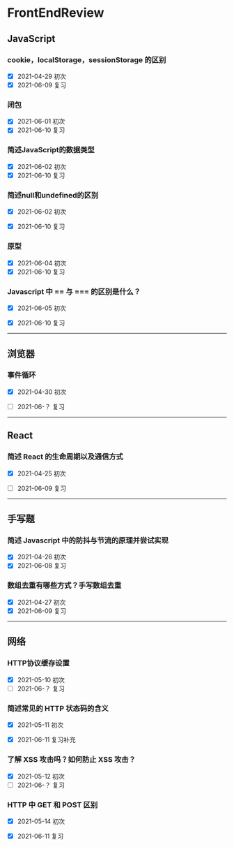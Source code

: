 # FrontEndReview

## JavaScript

### cookie，localStorage，sessionStorage 的区别

- [x] 2021-04-29 初次
- [x] 2021-06-09 复习

### 闭包
- [x] 2021-06-01 初次
- [x] 2021-06-10 复习

### 简述JavaScript的数据类型
- [x] 2021-06-02 初次
- [x] 2021-06-10 复习

### 简述null和undefined的区别
- [x] 2021-06-02 初次
- [x] 2021-06-10 复习


### 原型
- [x] 2021-06-04 初次
- [x] 2021-06-10 复习 

### Javascript 中 == 与 === 的区别是什么？
- [x] 2021-06-05 初次
- [x] 2021-06-10 复习


----

## 浏览器
### 事件循环
 
- [x] 2021-04-30 初次
- [ ] 2021-06-？ 复习 

 
-----

## React

### 简述 React 的生命周期以及通信方式

- [x] 2021-04-25 初次
- [ ] 2021-06-09 复习



-----

## 手写题

### 简述 Javascript 中的防抖与节流的原理并尝试实现
- [x] 2021-04-26 初次
- [x] 2021-06-08 复习

### 数组去重有哪些方式？手写数组去重

- [x] 2021-04-27 初次
- [x] 2021-06-09 复习

----

## 网络

### HTTP协议缓存设置

- [x] 2021-05-10 初次
- [ ] 2021-06-？ 复习

### 简述常见的 HTTP 状态码的含义
- [x] 2021-05-11 初次
- [x] 2021-06-11 复习补充


### 了解 XSS 攻击吗？如何防止 XSS 攻击？
- [x] 2021-05-12 初次
- [ ] 2021-06-？ 复习

### HTTP 中 GET 和 POST 区别
- [x] 2021-05-14 初次
- [x] 2021-06-11 复习

